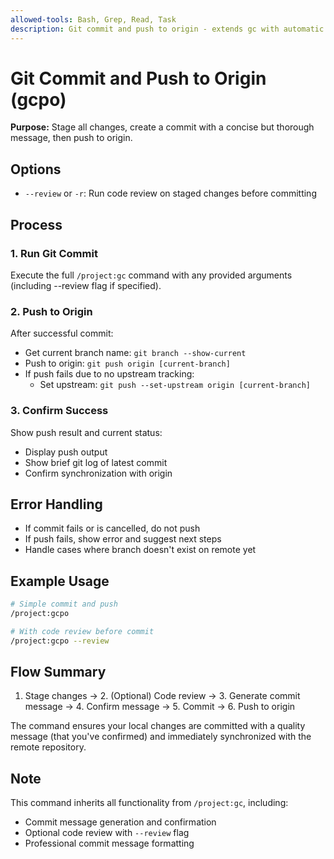 ```yaml
---
allowed-tools: Bash, Grep, Read, Task
description: Git commit and push to origin - extends gc with automatic push
---
```


# Git Commit and Push to Origin (gcpo)

**Purpose:** Stage all changes, create a commit with a concise but thorough message, then push to origin.

## Options

- `--review` or `-r`: Run code review on staged changes before committing

## Process

### 1. Run Git Commit

Execute the full `/project:gc` command with any provided arguments (including --review flag if specified).

### 2. Push to Origin

After successful commit:
- Get current branch name: `git branch --show-current`
- Push to origin: `git push origin [current-branch]`
- If push fails due to no upstream tracking:
  - Set upstream: `git push --set-upstream origin [current-branch]`

### 3. Confirm Success

Show push result and current status:
- Display push output
- Show brief git log of latest commit
- Confirm synchronization with origin

## Error Handling

- If commit fails or is cancelled, do not push
- If push fails, show error and suggest next steps
- Handle cases where branch doesn't exist on remote yet

## Example Usage

```bash
# Simple commit and push
/project:gcpo

# With code review before commit
/project:gcpo --review
```

## Flow Summary

1. Stage changes → 2. (Optional) Code review → 3. Generate commit message → 4. Confirm message → 5. Commit → 6. Push to origin

The command ensures your local changes are committed with a quality message (that you've confirmed) and immediately synchronized with the remote repository.

## Note

This command inherits all functionality from `/project:gc`, including:
- Commit message generation and confirmation
- Optional code review with `--review` flag
- Professional commit message formatting

